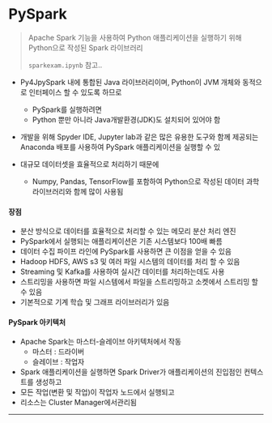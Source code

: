 # PySpark

> Apache Spark 기능을 사용하여 Python 애플리케이션을 실행하기 위해 Python으로 작성된 Spark 라이브러리
>
> `sparkexam.ipynb` 참고..

* Py4JpySpark 내에 통합된 Java 라이브러리이며, Python이 JVM 개체와 동적으로 인터페이스 할 수 있도록 하므로
  * PySpark를 실행하려면
  * Python 뿐만 아니라 Java개발환경(JDK)도 설치되어 있어야 함

* 개발을 위해 Spyder IDE, Jupyter lab과 같은 많은 유용한 도구와 함께 제공되는 Anaconda 배포를 사용하여 PySpark 애플리케이션을 실행할 수 있

* 대규모 데이터셋을 효율적으로 처리하기 때문에
  * Numpy, Pandas, TensorFlow를 포함하여 Python으로 작성된 데이터 과학 라이브러리와 함께 많이 사용됨

#### 장점

* 분산 방식으로 데이터를 효율적으로 처리할 수 있는 메모리 분산 처리 엔진
* PySpark에서 실행되는 애플리케이션은 기존 시스템보다 100배 빠름
* 데이터 수집 파이프 라인에 PySpark를 사용하면 큰 이점을 얻을 수 있음
* Hadoop HDFS, AWS s3 및 여러 파일 시스템의 데이터를 처리 할 수 있음
* Streaming 및 Kafka를 사용하여 실시간 데이터를 처리하는데도 사용
* 스트리밍을 사용하면 파일 시스템에서 파일을 스트리밍하고 소켓에서 스트리밍 할 수 있음
* 기본적으로 기계 학습 및 그래프 라이브러리가 있음

#### PySpark 아키텍처

* Apache Spark는 마스터-슬레이브 아키텍처에서 작동
  * 마스터 : 드라이버
  * 슬레이브 : 작업자
* Spark 애플리케이션을 실행하면 Spark Driver가 애플리케이션의 진입점인 컨텍스트를 생성하고
* 모든 작업(변환 및 작업)이 작업자 노드에서 실행되고
* 리소스는 Cluster Manager에서관리됨



---



